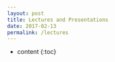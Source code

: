 ```yaml
---
layout: post
title: Lectures and Presentations
date: 2017-02-13
permalink: /lectures
---
```


* content
{:toc}

